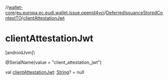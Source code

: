 //[wallet-core](../../../index.md)/[eu.europa.ec.eudi.wallet.issue.openid4vci](../index.md)/[DeferredIssuanceStoredContextTO](index.md)/[clientAttestationJwt](client-attestation-jwt.md)

# clientAttestationJwt

[androidJvm]\

@SerialName(value = &quot;client_attestation_jwt&quot;)

val [clientAttestationJwt](client-attestation-jwt.md): [String](https://kotlinlang.org/api/latest/jvm/stdlib/kotlin/-string/index.html)? = null
